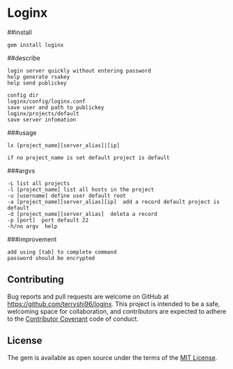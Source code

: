 # Loginx

##install
```
gem install loginx
```

##describe
```
login server quickly without entering password
help generate rsakey
help send publickey
```

```
config dir
loginx/config/loginx.conf
save user and path to publickey
loginx/projects/default
save server infomation
```
###usage
```
lx [project_name][server_alias]|[ip]

if no project_name is set default project is default
```
###argvs
```
-L list all projects
-l [project_name] list all hosts in the project
-u [username] define user default root
-a [project_name][server_alias][ip]  add a record default project is default
-d [project_name][server_alias]  deleta a record
-p [port]  port default 22
-h/no argv  help

```
###improvement
```
add using [tab] to complete command
password should be encrypted
```


## Contributing

Bug reports and pull requests are welcome on GitHub at https://github.com/terryshi96/loginx. This project is intended to be a safe, welcoming space for collaboration, and contributors are expected to adhere to the [Contributor Covenant](http://contributor-covenant.org) code of conduct.


## License

The gem is available as open source under the terms of the [MIT License](http://opensource.org/licenses/MIT).


